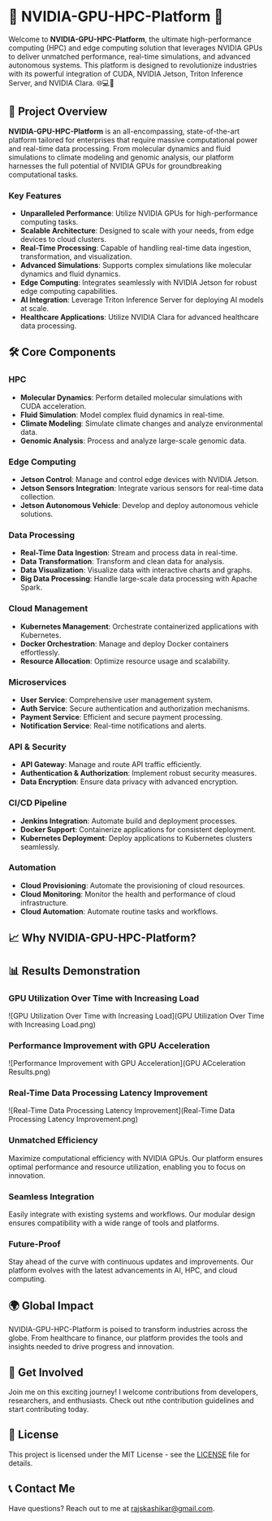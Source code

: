 # 🌟 NVIDIA-GPU-HPC-Platform 🌟

Welcome to **NVIDIA-GPU-HPC-Platform**, the ultimate high-performance computing (HPC) and edge computing solution that leverages NVIDIA GPUs to deliver unmatched performance, real-time simulations, and advanced autonomous systems. This platform is designed to revolutionize industries with its powerful integration of CUDA, NVIDIA Jetson, Triton Inference Server, and NVIDIA Clara. 🌐💻🚀

## 🚀 Project Overview

**NVIDIA-GPU-HPC-Platform** is an all-encompassing, state-of-the-art platform tailored for enterprises that require massive computational power and real-time data processing. From molecular dynamics and fluid simulations to climate modeling and genomic analysis, our platform harnesses the full potential of NVIDIA GPUs for groundbreaking computational tasks.

### Key Features

- **Unparalleled Performance**: Utilize NVIDIA GPUs for high-performance computing tasks.
- **Scalable Architecture**: Designed to scale with your needs, from edge devices to cloud clusters.
- **Real-Time Processing**: Capable of handling real-time data ingestion, transformation, and visualization.
- **Advanced Simulations**: Supports complex simulations like molecular dynamics and fluid dynamics.
- **Edge Computing**: Integrates seamlessly with NVIDIA Jetson for robust edge computing capabilities.
- **AI Integration**: Leverage Triton Inference Server for deploying AI models at scale.
- **Healthcare Applications**: Utilize NVIDIA Clara for advanced healthcare data processing.

## 🛠️ Core Components

### HPC
- **Molecular Dynamics**: Perform detailed molecular simulations with CUDA acceleration.
- **Fluid Simulation**: Model complex fluid dynamics in real-time.
- **Climate Modeling**: Simulate climate changes and analyze environmental data.
- **Genomic Analysis**: Process and analyze large-scale genomic data.

### Edge Computing
- **Jetson Control**: Manage and control edge devices with NVIDIA Jetson.
- **Jetson Sensors Integration**: Integrate various sensors for real-time data collection.
- **Jetson Autonomous Vehicle**: Develop and deploy autonomous vehicle solutions.

### Data Processing
- **Real-Time Data Ingestion**: Stream and process data in real-time.
- **Data Transformation**: Transform and clean data for analysis.
- **Data Visualization**: Visualize data with interactive charts and graphs.
- **Big Data Processing**: Handle large-scale data processing with Apache Spark.

### Cloud Management
- **Kubernetes Management**: Orchestrate containerized applications with Kubernetes.
- **Docker Orchestration**: Manage and deploy Docker containers effortlessly.
- **Resource Allocation**: Optimize resource usage and scalability.

### Microservices
- **User Service**: Comprehensive user management system.
- **Auth Service**: Secure authentication and authorization mechanisms.
- **Payment Service**: Efficient and secure payment processing.
- **Notification Service**: Real-time notifications and alerts.

### API & Security
- **API Gateway**: Manage and route API traffic efficiently.
- **Authentication & Authorization**: Implement robust security measures.
- **Data Encryption**: Ensure data privacy with advanced encryption.

### CI/CD Pipeline
- **Jenkins Integration**: Automate build and deployment processes.
- **Docker Support**: Containerize applications for consistent deployment.
- **Kubernetes Deployment**: Deploy applications to Kubernetes clusters seamlessly.

### Automation
- **Cloud Provisioning**: Automate the provisioning of cloud resources.
- **Cloud Monitoring**: Monitor the health and performance of cloud infrastructure.
- **Cloud Automation**: Automate routine tasks and workflows.

## 📈 Why NVIDIA-GPU-HPC-Platform?

## 📊 Results Demonstration

### GPU Utilization Over Time with Increasing Load
![GPU Utilization Over Time with Increasing Load](GPU Utilization Over Time with Increasing Load.png)

### Performance Improvement with GPU Acceleration
![Performance Improvement with GPU Acceleration](GPU ACceleration Results.png)

### Real-Time Data Processing Latency Improvement
![Real-Time Data Processing Latency Improvement](Real-Time Data Processing Latency Improvement.png)


### Unmatched Efficiency
Maximize computational efficiency with NVIDIA GPUs. Our platform ensures optimal performance and resource utilization, enabling you to focus on innovation.

### Seamless Integration
Easily integrate with existing systems and workflows. Our modular design ensures compatibility with a wide range of tools and platforms.

### Future-Proof
Stay ahead of the curve with continuous updates and improvements. Our platform evolves with the latest advancements in AI, HPC, and cloud computing.

## 🌍 Global Impact

NVIDIA-GPU-HPC-Platform is poised to transform industries across the globe. From healthcare to finance, our platform provides the tools and insights needed to drive progress and innovation.

## 🤝 Get Involved

Join me on this exciting journey! I welcome contributions from developers, researchers, and enthusiasts. Check out nthe contribution guidelines and start contributing today.

## 📜 License

This project is licensed under the MIT License - see the [LICENSE](LICENSE) file for details.

## 📞 Contact Me

Have questions? Reach out to me at [rajskashikar@gmail.com](mailto:rajskashikar@gmail.com).
